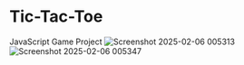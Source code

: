 # Tic-Tac-Toe
JavaScript Game Project
![Screenshot 2025-02-06 005313](https://github.com/user-attachments/assets/4a2f7c5b-697b-4dcd-8d23-a650360c824b)
![Screenshot 2025-02-06 005347](https://github.com/user-attachments/assets/fe5c3d10-5ad9-41cd-b273-92437c09950b)
